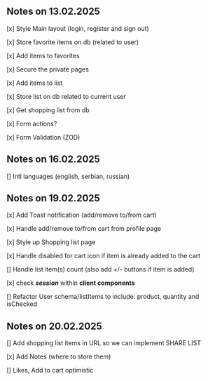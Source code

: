 ## Notes on 13.02.2025

[x] Style Main layout (login, register and sign out)

[x] Store favorite items on db (related to user)

[x] Add items to favorites

[x] Secure the private pages

[x] Add items to list

[x] Store list on db related to current user

[x] Get shopping list from db

[x] Form actions?

[x] Form Validation (ZOD)

## Notes on 16.02.2025

[] Intl languages (english, serbian, russian)

## Notes on 19.02.2025

[x] Add Toast notification (add/remove to/from cart)

[x] Handle add/remove to/from cart from profile page

[x] Style up Shopping list page

[x] Handle disabled for cart icon if item is already added to the cart

[] Handle list item(s) count (also add +/- buttons if item is added)

[x] check _**session**_ within **client components**

[] Refactor User schema/listItems to include: product, quantity and isChecked


## Notes on 20.02.2025

[] Add shopping list items in URL so we can implement SHARE LIST

[x] Add Notes (where to store them)

[] Likes, Add to cart optimistic

